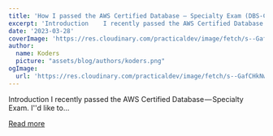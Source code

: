 ```yaml
---
title: 'How I passed the AWS Certified Database — Specialty Exam (DBS-C01)'
excerpt: 'Introduction    I recently passed the AWS Certified Database — Specialty Exam. I''d like to...'
date: '2023-03-28'
coverImage: 'https://res.cloudinary.com/practicaldev/image/fetch/s--GafCHkNw--/c_imagga_scale,f_auto,fl_progressive,h_420,q_auto,w_1000/https://dev-to-uploads.s3.amazonaws.com/uploads/articles/szh4tlm8n3oqspf8l1r5.png'
author:
  name: Koders
  picture: "assets/blog/authors/koders.png"
ogImage:
  url: 'https://res.cloudinary.com/practicaldev/image/fetch/s--GafCHkNw--/c_imagga_scale,f_auto,fl_progressive,h_420,q_auto,w_1000/https://dev-to-uploads.s3.amazonaws.com/uploads/articles/szh4tlm8n3oqspf8l1r5.png'
---
```


Introduction    I recently passed the AWS Certified Database — Specialty Exam. I''d like to...

[Read more](https://dev.to/aditmodi/how-i-passed-the-aws-certified-database-specialty-exam-dbs-c01-ohn)
